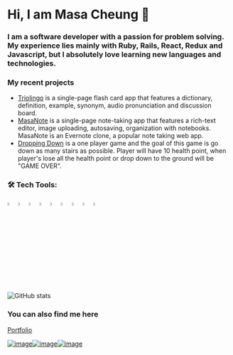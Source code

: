 # Hi, I am Masa Cheung 👋

### I am a software developer with a passion for problem solving. My experience lies mainly with Ruby, Rails, React, Redux and Javascript, but I absolutely love learning new languages and technologies.

### My recent projects
- [Triolingo](https://triolingo-mern.herokuapp.com/) is a single-page flash card app that features a dictionary, definition, example, synonym, audio pronunciation and discussion board.
- [MasaNote](https://masanote.herokuapp.com/#/) is a single-page note-taking app that features a rich-text editor, image uploading, autosaving, organization with notebooks. MasaNote is an Evernote clone, a popular note taking web app.
- [Dropping Down](https://masacheung.github.io/dropping_down/) is a one player game and the goal of this game is go down as many stairs as possible. Player will have 10 health point, when player's lose all the health point or drop down to the ground will be "GAME OVER".

### 🛠️ Tech Tools:



<div style="margin: 1em 0;">
  <img src="https://cdn.jsdelivr.net/gh/devicons/devicon/icons/javascript/javascript-original.svg" alt="JavasSript" width="4%" />
  <img src="https://cdn.jsdelivr.net/gh/devicons/devicon/icons/html5/html5-original.svg" alt="HTML5" width="4%" />
  <img src="https://cdn.jsdelivr.net/gh/devicons/devicon/icons/css3/css3-original.svg" alt="CSS3" width="4%" />
  <img src="https://cdn.jsdelivr.net/gh/devicons/devicon/icons/jquery/jquery-plain-wordmark.svg" alt="jQuery" width="4%"/>
  <img src="https://cdn.jsdelivr.net/gh/devicons/devicon/icons/github/github-original.svg" alt="GitHub" width="4%" />
  <img src="https://cdn.jsdelivr.net/gh/devicons/devicon/icons/nodejs/nodejs-original.svg" alt="NodeJs" width="4%" />
  <img src="https://cdn.jsdelivr.net/gh/devicons/devicon/icons/vscode/vscode-original-wordmark.svg" alt="VScode" width="4%" />
  <img src="https://cdn.jsdelivr.net/gh/devicons/devicon/icons/ruby/ruby-original-wordmark.svg" alt="Ruby" width="4%" />
  <img src="https://cdn.jsdelivr.net/gh/devicons/devicon/icons/rails/rails-original-wordmark.svg" alt="Rails" width="4%" />
</div>

<br/>

![GitHub stats](https://github-readme-stats.vercel.app/api?username=masacheung&count_private=true)


### You can also find me here
[Portfolio](https://masacheung.github.io/portfolio/)

[![image](https://img.shields.io/badge/LinkedIn-0077B5?style=for-the-badge&logo=linkedin&logoColor=white)](https://www.linkedin.com/in/man-tat-masa-cheung-725b39b8/)[![image](https://img.shields.io/badge/Gmail-D14836?style=for-the-badge&logo=gmail&logoColor=white)](mailto:cheung.masa@gmail.com)[![image](https://img.shields.io/badge/AngelList-b6b9b9?style=for-the-badge&logo=AngelList&logoColor=black)](https://angel.co/u/man-tat-masa-cheung)



<!--
**masacheung/masacheung** is a ✨ _special_ ✨ repository because its `README.md` (this file) appears on your GitHub profile.

Here are some ideas to get you started:

- 🔭 I’m currently working on ...
- 🌱 I’m currently learning ...
- 👯 I’m looking to collaborate on ...
- 🤔 I’m looking for help with ...
- 💬 Ask me about ...
- 📫 How to reach me: ...
- 😄 Pronouns: ...
- ⚡ Fun fact: ...
-->
